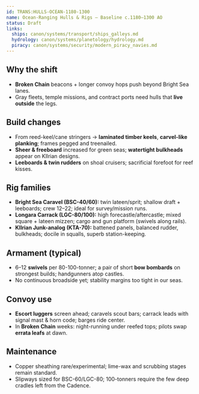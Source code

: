 ```yaml
---
id: TRANS:HULLS-OCEAN-1180-1300
name: Ocean-Ranging Hulls & Rigs — Baseline c.1180–1300 AO
status: Draft
links:
  ships: canon/systems/transport/ships_galleys.md
  hydrology: canon/systems/planetology/hydrology.md
  piracy: canon/systems/security/modern_piracy_navies.md
---
```


## Why the shift
- **Broken Chain** beacons + longer convoy hops push beyond Bright Sea lanes.  
- Gray fleets, temple missions, and contract ports need hulls that **live outside** the legs.

## Build changes
- From reed-keel/cane stringers → **laminated timber keels**, **carvel-like planking**; frames pegged and treenailed.  
- **Sheer & freeboard** increased for green seas; **watertight bulkheads** appear on Kllrian designs.  
- **Leeboards & twin rudders** on shoal cruisers; sacrificial forefoot for reef kisses.

## Rig families
- **Bright Sea Caravel (BSC-40/60):** twin lateen/sprit; shallow draft + leeboards; crew 12–22; ideal for survey/mission runs.  
- **Longara Carrack (LGC-80/100):** high forecastle/aftercastle; mixed square + lateen mizzen; cargo and gun platform (swivels along rails).  
- **Kllrian Junk-analog (KTA-70):** battened panels, balanced rudder, bulkheads; docile in squalls, superb station-keeping.

## Armament (typical)
- 6–12 **swivels** per 80-100-tonner; a pair of short **bow bombards** on strongest builds; handgunners atop castles.  
- No continuous broadside yet; stability margins too tight in our seas.

## Convoy use
- **Escort luggers** screen ahead; caravels scout bars; carrack leads with signal mast & horn code; barges ride center.  
- In **Broken Chain** weeks: night-running under reefed tops; pilots swap **errata leafs** at dawn.

## Maintenance
- Copper sheathing rare/experimental; lime-wax and scrubbing stages remain standard.  
- Slipways sized for BSC-60/LGC-80; 100-tonners require the few deep cradles left from the Cadence.
